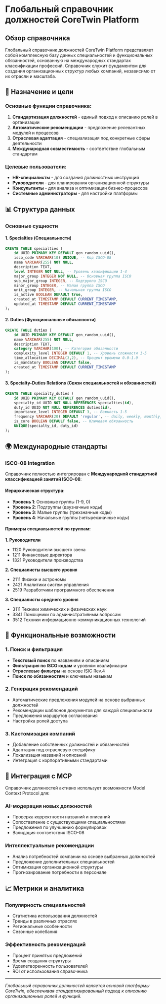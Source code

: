 # Глобальный справочник должностей CoreTwin Platform

## Обзор справочника

Глобальный справочник должностей CoreTwin Platform представляет собой комплексную базу данных специальностей и функциональных обязанностей, основанную на международных стандартах классификации профессий. Справочник служит фундаментом для создания организационных структур любых компаний, независимо от их отрасли и масштаба.

## 🎯 Назначение и цели

### Основные функции справочника:
1. **Стандартизация должностей** - единый подход к описанию ролей в организации
2. **Автоматические рекомендации** - предложение релевантных модулей и процессов
3. **Отраслевая адаптация** - специализация под конкретные сферы деятельности
4. **Международная совместимость** - соответствие глобальным стандартам

### Целевые пользователи:
- **HR-специалисты** - для создания должностных инструкций
- **Руководители** - для планирования организационной структуры
- **Консультанты** - для анализа и оптимизации бизнес-процессов
- **Системные администраторы** - для настройки платформы

## 📊 Структура данных

### Основные сущности

#### 1. Specialties (Специальности)
```sql
CREATE TABLE specialties (
    id UUID PRIMARY KEY DEFAULT gen_random_uuid(),
    isco_code VARCHAR(10) UNIQUE, -- Код ISCO-08
    name VARCHAR(255) NOT NULL,
    description TEXT,
    level INTEGER NOT NULL, -- Уровень квалификации 1-4
    major_group INTEGER NOT NULL, -- Основная группа ISCO
    sub_major_group INTEGER, -- Подгруппа ISCO
    minor_group INTEGER, -- Малая группа ISCO
    unit_group INTEGER, -- Начальная группа ISCO
    is_active BOOLEAN DEFAULT true,
    created_at TIMESTAMP DEFAULT CURRENT_TIMESTAMP,
    updated_at TIMESTAMP DEFAULT CURRENT_TIMESTAMP
);
```

#### 2. Duties (Функциональные обязанности)
```sql
CREATE TABLE duties (
    id UUID PRIMARY KEY DEFAULT gen_random_uuid(),
    name VARCHAR(255) NOT NULL,
    description TEXT,
    category VARCHAR(100), -- Категория обязанности
    complexity_level INTEGER DEFAULT 1, -- Уровень сложности 1-5
    time_allocation DECIMAL(3,2), -- Процент времени 0.0-1.0
    is_mandatory BOOLEAN DEFAULT false,
    created_at TIMESTAMP DEFAULT CURRENT_TIMESTAMP
);
```

#### 3. Specialty-Duties Relations (Связи специальностей и обязанностей)
```sql
CREATE TABLE specialty_duties (
    id UUID PRIMARY KEY DEFAULT gen_random_uuid(),
    specialty_id UUID NOT NULL REFERENCES specialties(id),
    duty_id UUID NOT NULL REFERENCES duties(id),
    importance_level INTEGER DEFAULT 3, -- Важность 1-5
    frequency VARCHAR(20) DEFAULT 'regular', -- daily, weekly, monthly, quarterly, annual
    is_core BOOLEAN DEFAULT false, -- Ключевая обязанность
    UNIQUE(specialty_id, duty_id)
);
```

## 🌍 Международные стандарты

### ISCO-08 Integration
Справочник полностью интегрирован с **Международной стандартной классификацией занятий ISCO-08**:

#### Иерархическая структура:
- **Уровень 1**: Основные группы (1-9, 0)
- **Уровень 2**: Подгруппы (двузначные коды)
- **Уровень 3**: Малые группы (трехзначные коды)
- **Уровень 4**: Начальные группы (четырехзначные коды)

#### Примеры специальностей по группам:

**1. Руководители**
- 1120 Руководители высшего звена
- 1211 Финансовые директора
- 1321 Руководители производства

**2. Специалисты высшего уровня**
- 2111 Физики и астрономы
- 2421 Аналитики систем управления
- 2519 Разработчики программного обеспечения

**3. Специалисты среднего уровня**
- 3111 Техники химических и физических наук
- 3341 Помощники по административным вопросам
- 3512 Техники информационно-коммуникационных технологий

## 🔧 Функциональные возможности

### 1. Поиск и фильтрация
- **Текстовый поиск** по названиям и описаниям
- **Фильтрация по ISCO кодам** и уровням квалификации
- **Отраслевые фильтры** на основе ISIC Rev.4
- **Поиск по обязанностям** и ключевым навыкам

### 2. Генерация рекомендаций
- Автоматические предложения модулей на основе выбранных должностей
- Рекомендации шаблонов документов для каждой специальности
- Предложения маршрутов согласования
- Настройка ролей доступа

### 3. Кастомизация компаний
- Добавление собственных должностей и обязанностей
- Адаптация под отраслевую специфику
- Локализация названий и описаний
- Интеграция с корпоративными стандартами

## 🔄 Интеграция с MCP

Справочник должностей активно использует возможности Model Context Protocol для:

### AI-модерация новых должностей
- Проверка корректности названий и описаний
- Сопоставление с существующими специальностями
- Предложения по улучшению формулировок
- Валидация соответствия ISCO-08

### Интеллектуальные рекомендации
- Анализ потребностей компании на основе выбранных должностей
- Предложение дополнительных специальностей
- Оптимизация организационной структуры
- Прогнозирование потребности в персонале

## 📈 Метрики и аналитика

### Популярность специальностей
- Статистика использования должностей
- Тренды в различных отраслях
- Региональные особенности
- Сезонные колебания

### Эффективность рекомендаций
- Процент принятых предложений
- Время создания структуры
- Удовлетворенность пользователей
- ROI от использования справочника

---

*Глобальный справочник должностей является основой платформы CoreTwin, обеспечивая стандартизированный подход к описанию организационных ролей и функций.*
